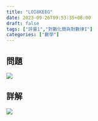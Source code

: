```yaml
---
title: "LOI8KEEG"
date: 2023-09-26T09:53:35+08:00
draft: false
tags: ["評量1","對數化簡與對數律I"]
categories: ["數學"]
---
```

<!--more-->

## 問題
<img src="/posts/solution/LOI8KEEG-q.png">

## 詳解
<img src="/posts/solution/LOI8KEEG-sol.png">
